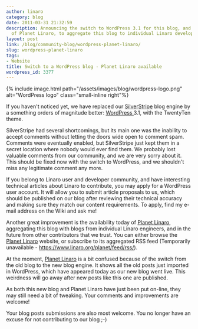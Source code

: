 ```yaml
---
author: linaro
category: blog
date: 2011-03-31 21:32:59
description: Announcing the switch to WordPress 3.1 for this blog, and the availability
  of Planet Linaro, to aggregate this blog to individual Linaro developer blogs.
layout: post
link: /blog/community-blog/wordpress-planet-linaro/
slug: wordpress-planet-linaro
tags:
- Website
title: Switch to a WordPress blog - Planet Linaro available
wordpress_id: 3377
---
```


{% include image.html path="/assets/images/blog/wordpress-logo.png" alt="WordPress logo" class="small-inline right"%}

If you haven't noticed yet, we have replaced our [SilverStripe](http://www.silverstripe.com/) blog engine by a something orders of magnitude better: [WordPress ](http://wordpress.org)3.1, with the TwentyTen theme.

SilverStripe had several shortcomings, but its main one was the inability to accept comments without letting the doors wide open to comment spam. Comments were eventually enabled, but SilverStripe just kept them in a secret location where nobody would ever find them. We probably lost valuable comments from our community, and we are very sorry about it. This should be fixed now with the switch to WordPress, and we shouldn't miss any legitimate comment any more.

If you belong to Linaro user and developer community, and have interesting technical articles about Linaro to contribute, you may apply for a WordPress user account. It will allow you to submit article proposals to us, which should be published on our blog after reviewing their technical accuracy and making sure they match our content requirements. To apply, find my e-mail address on the Wiki and ask me!

Another great improvement is the availability today of [Planet Linaro](/planet/), aggregating this blog with blogs from individual Linaro engineers, and in the future from other contributors that we trust. You can either browse the [Planet Linaro](/planet/) website, or subscribe to its aggregated RSS feed (Temporarily unavailable - https://www.linaro.org/planet/feed/rss/).

At the moment, [Planet Linaro](/planet/) is a bit confused because of the switch from the old blog to the new blog engine. It shows all the old posts just imported in WordPress, which have appeared today as our new blog went live. This weirdness will go away after new posts like this one are published.

As both this new blog and Planet Linaro have just been put on-line, they may still need a bit of tweaking. Your comments and improvements are welcome!

Your blog posts submissions are also most welcome. You no longer have an excuse for not contributing to our blog ;-)